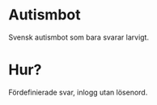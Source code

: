 # Autismbot
Svensk autismbot som bara svarar larvigt.


# Hur? 
Fördefinierade svar, inlogg utan lösenord.
